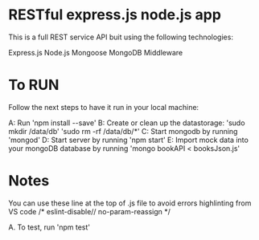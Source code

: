 # RESTful express.js node.js app

This is a full REST service API buit using the following technologies:

Express.js
Node.js
Mongoose
MongoDB
Middleware

# To RUN

Follow the next steps to have it run in your local machine:

A: Run 'npm install --save'
B: Create or clean up the datastorage:
  'sudo mkdir /data/db'
  'sudo rm -rf /data/db/*'
C: Start mongodb by running 'mongod'
D: Start server by running 'npm start'
E: Import mock data into your mongoDB database by running 'mongo bookAPI < booksJson.js'

# Notes

You can use these line at the top of .js file to avoid errors highlinting from VS code
/* eslint-disable// no-param-reassign */

A. To test, run 'npm test'
